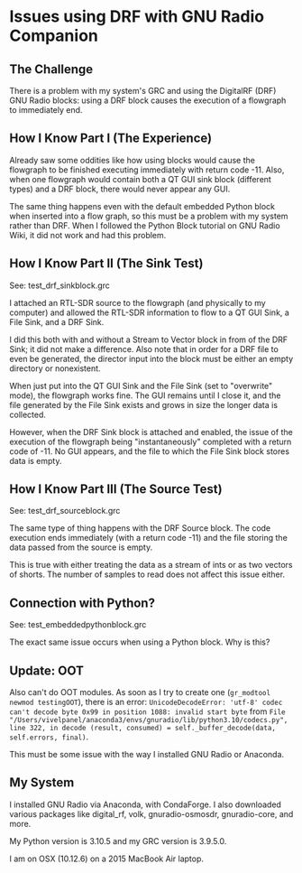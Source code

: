 # Issues using DRF with GNU Radio Companion

## The Challenge

There is a problem with my system's GRC and using the DigitalRF (DRF) GNU Radio blocks: using a DRF block causes the execution of a flowgraph to immediately end.

## How I Know Part I (The Experience)

Already saw some oddities like how using blocks would cause the flowgraph to be finished executing immediately with return code -11. Also, when one flowgraph would contain both a QT GUI sink block (different types) and a DRF block, there would never appear any GUI.

The same thing happens even with the default embedded Python block when inserted into a flow graph, so this must be a problem with my system rather than DRF. When I followed the Python Block tutorial on GNU Radio Wiki, it did not work and had this problem.

## How I Know Part II (The Sink Test)

See: test_drf_sinkblock.grc

I attached an RTL-SDR source to the flowgraph (and physically to my computer) and allowed the RTL-SDR information to flow to a QT GUI Sink, a File Sink, and a DRF Sink.

I did this both with and without a Stream to Vector block in from of the DRF Sink; it did not make a difference. Also note that in order for a DRF file to even be generated, the director input into the block must be either an empty directory or nonexistent.

When just put into the QT GUI Sink and the File Sink (set to "overwrite" mode), the flowgraph works fine. The GUI remains until I close it, and the file generated by the File Sink exists and grows in size the longer data is collected.

However, when the DRF Sink block is attached and enabled, the issue of the execution of the flowgraph being "instantaneously" completed with a return code of -11. No GUI appears, and the file to which the File Sink block stores data is empty.

## How I Know Part III (The Source Test)

See: test_drf_sourceblock.grc

The same type of thing happens with the DRF Source block. The code execution ends immediately (with a return code -11) and the file storing the data passed from the source is empty.

This is true with either treating the data as a stream of ints or as two vectors of shorts. The number of samples to read does not affect this issue either.

## Connection with Python?

See: test_embeddedpythonblock.grc

The exact same issue occurs when using a Python block. Why is this?

## Update: OOT

Also can't do OOT modules. As soon as I try to create one (`gr_modtool newmod testingOOT`), there is an error: `UnicodeDecodeError: 'utf-8' codec can't decode byte 0x99 in position 1088: invalid start byte` from `File "/Users/vivelpanel/anaconda3/envs/gnuradio/lib/python3.10/codecs.py", line 322, in decode (result, consumed) = self._buffer_decode(data, self.errors, final)`.

This must be some issue with the way I installed GNU Radio or Anaconda.

## My System

I installed GNU Radio via Anaconda, with CondaForge. I also downloaded various packages like digital_rf, volk, gnuradio-osmosdr, gnuradio-core, and more.

My Python version is 3.10.5 and my GRC version is 3.9.5.0.

I am on OSX (10.12.6) on a 2015 MacBook Air laptop.
